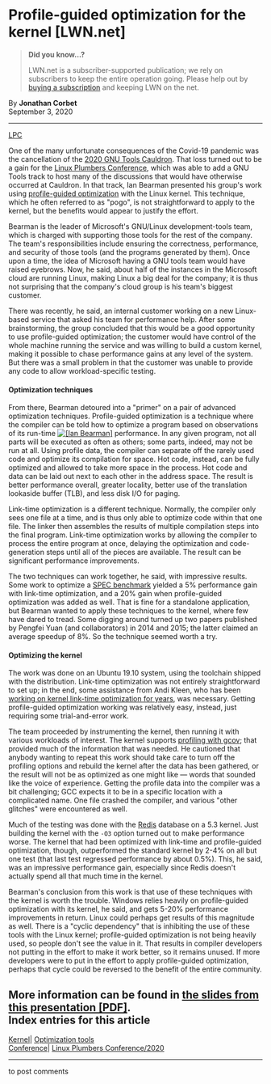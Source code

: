 # Profile-guided optimization for the kernel [LWN.net]

> **Did you know...?**
> 
> LWN.net is a subscriber-supported publication; we rely on subscribers to keep the entire operation going. Please help out by [buying a subscription](/Promo/nst-nag4/subscribe) and keeping LWN on the net. 

By **Jonathan Corbet**  
September 3, 2020 

* * *

[LPC](/Archives/ConferenceByYear/#2020-Linux_Plumbers_Conference)

One of the many unfortunate consequences of the Covid-19 pandemic was the cancellation of the [2020 GNU Tools Cauldron](https://gcc.gnu.org/wiki/cauldron2020). That loss turned out to be a gain for the [Linux Plumbers Conference](https://linuxplumbersconf.org/), which was able to add a GNU Tools track to host many of the discussions that would have otherwise occurred at Cauldron. In that track, Ian Bearman presented his group's work using [profile-guided optimization](https://en.wikipedia.org/wiki/Profile-guided_optimization) with the Linux kernel. This technique, which he often referred to as "pogo", is not straightforward to apply to the kernel, but the benefits would appear to justify the effort. 

Bearman is the leader of Microsoft's GNU/Linux development-tools team, which is charged with supporting those tools for the rest of the company. The team's responsibilities include ensuring the correctness, performance, and security of those tools (and the programs generated by them). Once upon a time, the idea of Microsoft having a GNU tools team would have raised eyebrows. Now, he said, about half of the instances in the Microsoft cloud are running Linux, making Linux a big deal for the company; it is thus not surprising that the company's cloud group is his team's biggest customer. 

There was recently, he said, an internal customer working on a new Linux-based service that asked his team for performance help. After some brainstorming, the group concluded that this would be a good opportunity to use profile-guided optimization; the customer would have control of the whole machine running the service and was willing to build a custom kernel, making it possible to chase performance gains at any level of the system. But there was a small problem in that the customer was unable to provide any code to allow workload-specific testing. 

#### Optimization techniques

From there, Bearman detoured into a "primer" on a pair of advanced optimization techniques. Profile-guided optimization is a technique where the compiler can be told how to optimize a program based on observations of its run-time [![\[Ian Bearman\]](https://static.lwn.net/images/conf/2020/lpc/IanBearman-sm.png)](/Articles/830308/) performance. In any given program, not all parts will be executed as often as others; some parts, indeed, may not be run at all. Using profile data, the compiler can separate off the rarely used code and optimize its compilation for space. Hot code, instead, can be fully optimized and allowed to take more space in the process. Hot code and data can be laid out next to each other in the address space. The result is better performance overall, greater locality, better use of the translation lookaside buffer (TLB), and less disk I/O for paging. 

Link-time optimization is a different technique. Normally, the compiler only sees one file at a time, and is thus only able to optimize code within that one file. The linker then assembles the results of multiple compilation steps into the final program. Link-time optimization works by allowing the compiler to process the entire program at once, delaying the optimization and code-generation steps until all of the pieces are available. The result can be significant performance improvements. 

The two techniques can work together, he said, with impressive results. Some work to optimize a [SPEC benchmark](https://en.wikipedia.org/wiki/Standard_Performance_Evaluation_Corporation) yielded a 5% performance gain with link-time optimization, and a 20% gain when profile-guided optimization was added as well. That is fine for a standalone application, but Bearman wanted to apply these techniques to the kernel, where few have dared to tread. Some digging around turned up two papers published by Pengfei Yuan (and collaborators) in 2014 and 2015; the latter claimed an average speedup of 8%. So the technique seemed worth a try. 

#### Optimizing the kernel

The work was done on an Ubuntu 19.10 system, using the toolchain shipped with the distribution. Link-time optimization was not entirely straightforward to set up; in the end, some assistance from Andi Kleen, who has been [working on kernel link-time optimization for years](/Articles/512548/), was necessary. Getting profile-guided optimization working was relatively easy, instead, just requiring some trial-and-error work. 

The team proceeded by instrumenting the kernel, then running it with various workloads of interest. The kernel supports [profiling with gcov](https://www.kernel.org/doc/html/v5.8/dev-tools/gcov.html); that provided much of the information that was needed. He cautioned that anybody wanting to repeat this work should take care to turn off the profiling options and rebuild the kernel after the data has been gathered, or the result will not be as optimized as one might like — words that sounded like the voice of experience. Getting the profile data into the compiler was a bit challenging; GCC expects it to be in a specific location with a complicated name. One file crashed the compiler, and various "other glitches" were encountered as well. 

Much of the testing was done with the [Redis](https://redis.io) database on a 5.3 kernel. Just building the kernel with the `-O3` option turned out to make performance worse. The kernel that had been optimized with link-time and profile-guided optimization, though, outperformed the standard kernel by 2-4% on all but one test (that last test regressed performance by about 0.5%). This, he said, was an impressive performance gain, especially since Redis doesn't actually spend all that much time in the kernel. 

Bearman's conclusion from this work is that use of these techniques with the kernel is worth the trouble. Windows relies heavily on profile-guided optimization with its kernel, he said, and gets 5-20% performance improvements in return. Linux could perhaps get results of this magnitude as well. There is a "cyclic dependency" that is inhibiting the use of these tools with the Linux kernel; profile-guided optimization is not being heavily used, so people don't see the value in it. That results in compiler developers not putting in the effort to make it work better, so it remains unused. If more developers were to put in the effort to apply profile-guided optimization, perhaps that cycle could be reversed to the benefit of the entire community. 

More information can be found in [the slides from this presentation [PDF]](https://linuxplumbersconf.org/event/7/contributions/771/attachments/630/1193/Exploring_Profile_Guided_Optimization_of_the_Linux_Kernel.pdf).  
Index entries for this article  
---  
[Kernel](/Kernel/Index)| [Optimization tools](/Kernel/Index#Optimization_tools)  
[Conference](/Archives/ConferenceIndex/)| [Linux Plumbers Conference/2020](/Archives/ConferenceIndex/#Linux_Plumbers_Conference-2020)  
  


* * *

to post comments 
